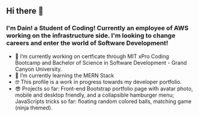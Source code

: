 ## Hi there 👋

### I'm Dain! a Student of Coding! Currently an employee of AWS working on the infrastructure side. I'm looking to change careers and enter the world of Software Development!

- 🔭 I’m currently working on certficate through MIT xPro Coding Bootcamp and Bachelor of Science in Software Development - Grand Canyon University. 
- 🌱 I’m currently learning the MERN Stack
- 🤓 This profile is a work in progress towards my developer portfolio. 
- 😎 Projects so far: Front-end Bootstrap portfolio page with avatar photo, mobile and desktop friendly, and a collapsible hamburger menu; JavaScripts tricks so far: floating random colored balls, matching game (ninja themed).

